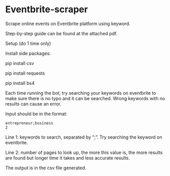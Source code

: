 # Eventbrite-scraper
Scrape online events on Eventbrite platform using keyword.

Step-by-step guide can be found at the attached pdf.

Setup (do 1 time only)

Install side packages:

pip install csv

pip install requests

pip install bs4

Each time running the bot, try searching your keywords on eventbrite to make sure there is no typo and it can be searched. Wrong keywords with no results can cause an error.

Input should be in the format:

	entrepreneur;business
	2

Line 1: keywords to search, separated by “;”. Try searching the keyword on eventbrite.
  
Line 2: number of pages to look up, the more this value is, the more results are found but longer time it takes and less accurate results.
  
The output is in the csv file generated.
